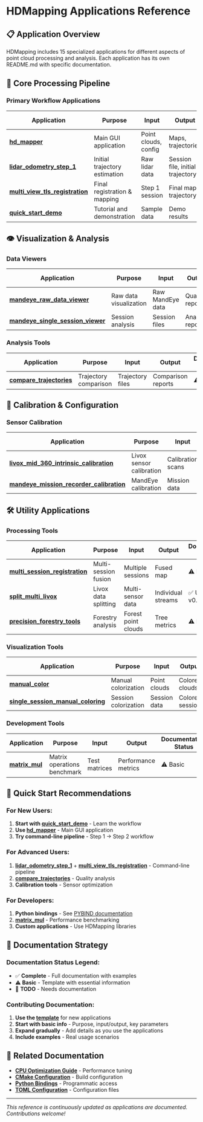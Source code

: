# HDMapping Applications Reference

## 📋 Application Overview

HDMapping includes 15 specialized applications for different aspects of point cloud processing and analysis. Each application has its own README.md with specific documentation.

## 🔧 Core Processing Pipeline

### Primary Workflow Applications
| Application | Purpose | Input | Output | Documentation Status |
|-------------|---------|-------|--------|---------------------|
| **[hd_mapper](hd_mapper/README.md)** | Main GUI application | Point clouds, config | Maps, trajectories | ⚠️ Basic |
| **[lidar_odometry_step_1](lidar_odometry_step_1/README.md)** | Initial trajectory estimation | Raw lidar data | Session file, initial trajectory | ✅ Updated v0.85 |
| **[multi_view_tls_registration](multi_view_tls_registration/README.md)** | Final registration & mapping | Step 1 session | Final map, trajectory | ✅ Updated v0.85 |
| **[quick_start_demo](quick_start_demo/README.md)** | Tutorial and demonstration | Sample data | Demo results | ⚠️ Basic |

## 👁️ Visualization & Analysis

### Data Viewers
| Application | Purpose | Input | Output | Documentation Status |
|-------------|---------|-------|--------|---------------------|
| **[mandeye_raw_data_viewer](mandeye_raw_data_viewer/README.md)** | Raw data visualization | Raw MandEye data | Quality reports | ⚠️ Basic |
| **[mandeye_single_session_viewer](mandeye_single_session_viewer/README.md)** | Session analysis | Session files | Analysis reports | ⚠️ Basic |

### Analysis Tools
| Application | Purpose | Input | Output | Documentation Status |
|-------------|---------|-------|--------|---------------------|
| **[compare_trajectories](compare_trajectories/README.md)** | Trajectory comparison | Trajectory files | Comparison reports | ⚠️ Basic |

## 🎯 Calibration & Configuration

### Sensor Calibration
| Application | Purpose | Input | Output | Documentation Status |
|-------------|---------|-------|--------|---------------------|
| **[livox_mid_360_intrinsic_calibration](livox_mid_360_intrinsic_calibration/README.md)** | Livox sensor calibration | Calibration scans | Calibration parameters | ⚠️ Basic |
| **[mandeye_mission_recorder_calibration](mandeye_mission_recorder_calibration/README.md)** | MandEye calibration | Mission data | Calibration config | ⚠️ Basic |

## 🛠️ Utility Applications

### Processing Tools
| Application | Purpose | Input | Output | Documentation Status |
|-------------|---------|-------|--------|---------------------|
| **[multi_session_registration](multi_session_registration/README.md)** | Multi-session fusion | Multiple sessions | Fused map | ⚠️ Basic |
| **[split_multi_livox](split_multi_livox/README.md)** | Livox data splitting | Multi-sensor data | Individual streams | ✅ Updated v0.85 |
| **[precision_forestry_tools](precision_forestry_tools/README.md)** | Forestry analysis | Forest point clouds | Tree metrics | ⚠️ Basic |

### Visualization Tools
| Application | Purpose | Input | Output | Documentation Status |
|-------------|---------|-------|--------|---------------------|
| **[manual_color](manual_color/README.md)** | Manual colorization | Point clouds | Colored clouds | ⚠️ Basic |
| **[single_session_manual_coloring](single_session_manual_coloring/README.md)** | Session colorization | Session data | Colored session | ⚠️ Basic |

### Development Tools
| Application | Purpose | Input | Output | Documentation Status |
|-------------|---------|-------|--------|---------------------|
| **[matrix_mul](matrix_mul/README.md)** | Matrix operations benchmark | Test matrices | Performance metrics | ⚠️ Basic |

## 🚀 Quick Start Recommendations

### For New Users:
1. **Start with [quick_start_demo](quick_start_demo/README.md)** - Learn the workflow
2. **Use [hd_mapper](hd_mapper/README.md)** - Main GUI application
3. **Try command-line pipeline** - Step 1 → Step 2 workflow

### For Advanced Users:
1. **[lidar_odometry_step_1](lidar_odometry_step_1/README.md)** + **[multi_view_tls_registration](multi_view_tls_registration/README.md)** - Command-line pipeline
2. **[compare_trajectories](compare_trajectories/README.md)** - Quality analysis
3. **Calibration tools** - Sensor optimization

### For Developers:
1. **Python bindings** - See [PYBIND documentation](../docs/PYBIND_QUICK_START.md)
2. **[matrix_mul](matrix_mul/README.md)** - Performance benchmarking
3. **Custom applications** - Use HDMapping libraries

## 📖 Documentation Strategy

### Documentation Status Legend:
- ✅ **Complete** - Full documentation with examples
- ⚠️ **Basic** - Template with essential information
- 📝 **TODO** - Needs documentation

### Contributing Documentation:
1. **Use the [template](../docs/APP_DOCUMENTATION_TEMPLATE.md)** for new applications
2. **Start with basic info** - Purpose, input/output, key parameters
3. **Expand gradually** - Add details as you use the applications
4. **Include examples** - Real usage scenarios

## 🔗 Related Documentation

- **[CPU Optimization Guide](../docs/CPU_OPTIMIZATION_GUIDE.md)** - Performance tuning
- **[CMake Configuration](../docs/CMAKE_CONFIGURATION.md)** - Build configuration
- **[Python Bindings](../docs/PYBIND_QUICK_START.md)** - Programmatic access
- **[TOML Configuration](../docs/TOML_CONFIGURATION_GUIDE.md)** - Configuration files

---

*This reference is continuously updated as applications are documented. Contributions welcome!*
